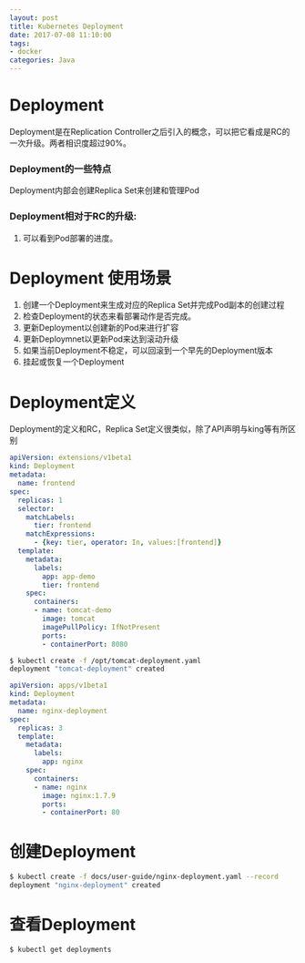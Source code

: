 ```yaml
---
layout: post
title: Kubernetes Deployment
date: 2017-07-08 11:10:00
tags:
- docker
categories: Java
---
```


# Deployment

Deployment是在Replication Controller之后引入的概念，可以把它看成是RC的一次升级。两者相识度超过90%。         
### Deployment的一些特点
Deployment内部会创建Replica Set来创建和管理Pod         
### Deployment相对于RC的升级:       
1. 可以看到Pod部署的进度。


# Deployment 使用场景
1. 创建一个Deployment来生成对应的Replica Set并完成Pod副本的创建过程
2. 检查Deployment的状态来看部署动作是否完成。
3. 更新Deployment以创建新的Pod来进行扩容
4. 更新Deploymnet以更新Pod来达到滚动升级
5. 如果当前Deployment不稳定，可以回滚到一个早先的Deployment版本
6. 挂起或恢复一个Deployment

# Deployment定义

Deployment的定义和RC，Replica Set定义很类似，除了API声明与king等有所区别         
```yaml
apiVersion: extensions/v1beta1
kind: Deployment
metadata:
  name: frontend
spec:
  replicas: 1
  selector:
    matchLabels:
      tier: frontend
    matchExpressions:
      - {key: tier, operator: In, values:[frontend]}
  template:
    metadata:
      labels:
        app: app-demo
        tier: frontend
    spec:
      containers:
      - name: tomcat-demo
        image: tomcat
        imagePullPolicy: IfNotPresent
        ports:
        - containerPort: 8080

```

```bash
$ kubectl create -f /opt/tomcat-deployment.yaml
deployment "tomcat-deployment" created
```

```yaml
apiVersion: apps/v1beta1
kind: Deployment
metadata:
  name: nginx-deployment
spec:
  replicas: 3
  template:
    metadata:
      labels:
        app: nginx
    spec:
      containers:
      - name: nginx
        image: nginx:1.7.9
        ports:
        - containerPort: 80

```

# 创建Deployment

```bash
$ kubectl create -f docs/user-guide/nginx-deployment.yaml --record
deployment "nginx-deployment" created
```

# 查看Deployment
```bash
$ kubectl get deployments
```
